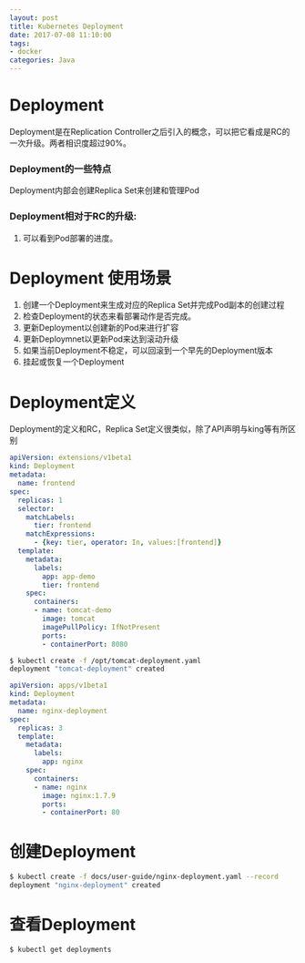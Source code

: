 ```yaml
---
layout: post
title: Kubernetes Deployment
date: 2017-07-08 11:10:00
tags:
- docker
categories: Java
---
```


# Deployment

Deployment是在Replication Controller之后引入的概念，可以把它看成是RC的一次升级。两者相识度超过90%。         
### Deployment的一些特点
Deployment内部会创建Replica Set来创建和管理Pod         
### Deployment相对于RC的升级:       
1. 可以看到Pod部署的进度。


# Deployment 使用场景
1. 创建一个Deployment来生成对应的Replica Set并完成Pod副本的创建过程
2. 检查Deployment的状态来看部署动作是否完成。
3. 更新Deployment以创建新的Pod来进行扩容
4. 更新Deploymnet以更新Pod来达到滚动升级
5. 如果当前Deployment不稳定，可以回滚到一个早先的Deployment版本
6. 挂起或恢复一个Deployment

# Deployment定义

Deployment的定义和RC，Replica Set定义很类似，除了API声明与king等有所区别         
```yaml
apiVersion: extensions/v1beta1
kind: Deployment
metadata:
  name: frontend
spec:
  replicas: 1
  selector:
    matchLabels:
      tier: frontend
    matchExpressions:
      - {key: tier, operator: In, values:[frontend]}
  template:
    metadata:
      labels:
        app: app-demo
        tier: frontend
    spec:
      containers:
      - name: tomcat-demo
        image: tomcat
        imagePullPolicy: IfNotPresent
        ports:
        - containerPort: 8080

```

```bash
$ kubectl create -f /opt/tomcat-deployment.yaml
deployment "tomcat-deployment" created
```

```yaml
apiVersion: apps/v1beta1
kind: Deployment
metadata:
  name: nginx-deployment
spec:
  replicas: 3
  template:
    metadata:
      labels:
        app: nginx
    spec:
      containers:
      - name: nginx
        image: nginx:1.7.9
        ports:
        - containerPort: 80

```

# 创建Deployment

```bash
$ kubectl create -f docs/user-guide/nginx-deployment.yaml --record
deployment "nginx-deployment" created
```

# 查看Deployment
```bash
$ kubectl get deployments
```
